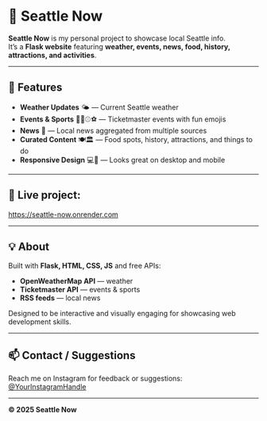 # 🌆 Seattle Now

**Seattle Now** is my personal project to showcase local Seattle info.  
It’s a **Flask website** featuring **weather, events, news, food, history, attractions, and activities**.

---

## 🚀 Features

- **Weather Updates** 🌤️ — Current Seattle weather  
- **Events & Sports** 🎫🏈⚾⚽ — Ticketmaster events with fun emojis  
- **News** 📰 — Local news aggregated from multiple sources  
- **Curated Content** 🍽️🏛️ — Food spots, history, attractions, and things to do  
- **Responsive Design** 💻📱 — Looks great on desktop and mobile

---

## 🔗 Live project: 

https://seattle-now.onrender.com  

---

## 💡 About

Built with **Flask, HTML, CSS, JS** and free APIs:  

- **OpenWeatherMap API** — weather  
- **Ticketmaster API** — events & sports  
- **RSS feeds** — local news  

Designed to be interactive and visually engaging for showcasing web development skills.

---

## 📫 Contact / Suggestions

Reach me on Instagram for feedback or suggestions:  
[@YourInstagramHandle](https://instagram.com/taran_ubbi)

---

**© 2025 Seattle Now**
